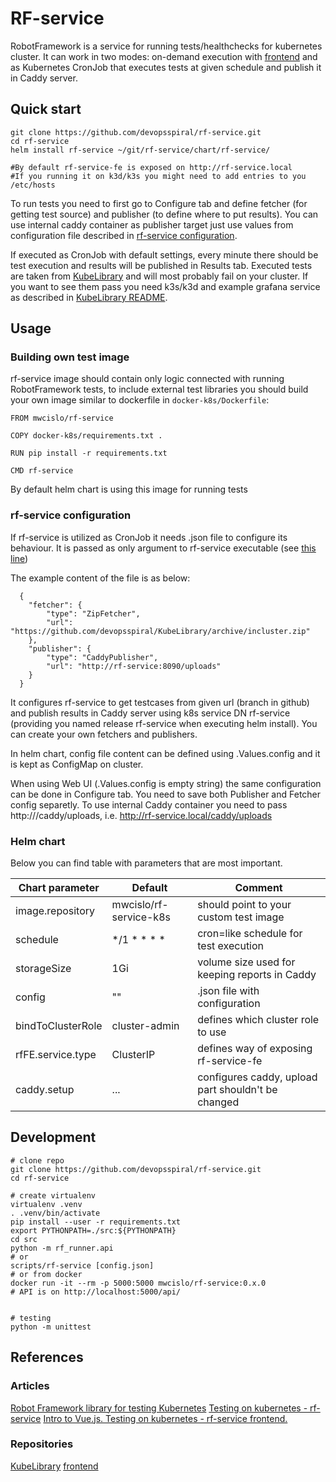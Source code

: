 # RF-service

RobotFramework is a service for running tests/healthchecks for kubernetes cluster. It can work in two modes: on-demand execution with [frontend](https://github.com/devopsspiral/rf-service-fe) and as Kubernetes CronJob that executes tests at given schedule and publish it in Caddy server. 

## Quick start

```
git clone https://github.com/devopsspiral/rf-service.git
cd rf-service
helm install rf-service ~/git/rf-service/chart/rf-service/

#By default rf-service-fe is exposed on http://rf-service.local
#If you running it on k3d/k3s you might need to add entries to you /etc/hosts
```

To run tests you need to first go to Configure tab and define fetcher (for getting test source) and publisher (to define where to put results). You can use internal caddy container as publisher target just use values from configuration file described in [rf-service configuration](#rf-service-configuration).

If executed as CronJob with default settings, every minute there should be test execution and results will be published in Results tab.
Executed tests are taken from [KubeLibrary](https://github.com/devopsspiral/KubeLibrary/tree/master/testcases) and will most 
probably fail on your cluster. If you want to see them pass you need k3s/k3d and example grafana service as described in [KubeLibrary README](https://github.com/devopsspiral/KubeLibrary).

## Usage

### Building own test image

rf-service image should contain only logic connected with running RobotFramework tests, to include external test libraries you should build your own image similar to dockerfile in `docker-k8s/Dockerfile`:

```
FROM mwcislo/rf-service

COPY docker-k8s/requirements.txt .

RUN pip install -r requirements.txt

CMD rf-service
```

By default helm chart is using this image for running tests

### rf-service configuration

If rf-service is utilized as CronJob it needs .json file to configure its behaviour. It is passed as only argument to rf-service executable (see [this line](https://github.com/devopsspiral/rf-service/blob/f07716d068b9e7aa739f0c6c024e8b62c78d23c0/chart/rf-service/templates/test-job.yaml#L17))

The example content of the file is as below:
```
  {
    "fetcher": {
        "type": "ZipFetcher",
        "url": "https://github.com/devopsspiral/KubeLibrary/archive/incluster.zip"
    },
    "publisher": {
        "type": "CaddyPublisher",
        "url": "http://rf-service:8090/uploads"
    }
  }
```

It configures rf-service to get testcases from given url (branch in github) and publish results in Caddy server using k8s service DN rf-service (providing you named release rf-service when executing helm install). You can create your own fetchers and publishers.

In helm chart, config file content can be defined using .Values.config and it is kept as ConfigMap on cluster.

When using Web UI (.Values.config is empty string) the same configuration can be done in Configure tab. You need to save both Publisher and Fetcher config separetly. To use internal Caddy container you need to pass http://<ingress host>/caddy/uploads, i.e. http://rf-service.local/caddy/uploads

### Helm chart

Below you can find table with parameters that are most important.

| Chart parameter   | Default | Comment |
| ------------- | ------------- | ------------- |
| image.repository | mwcislo/rf-service-k8s | should point to your custom test image
| schedule | \*/1 \* \* \* \* | cron=like schedule for test execution
| storageSize | 1Gi | volume size used for keeping reports in Caddy
| config | "" | .json file with configuration
| bindToClusterRole | cluster-admin |  defines which cluster role to use
| rfFE.service.type | ClusterIP | defines way of exposing rf-service-fe
| caddy.setup | ... | configures caddy, upload part shouldn't be changed

## Development

```
# clone repo
git clone https://github.com/devopsspiral/rf-service.git
cd rf-service

# create virtualenv
virtualenv .venv
. .venv/bin/activate
pip install --user -r requirements.txt
export PYTHONPATH=./src:${PYTHONPATH}
cd src
python -m rf_runner.api
# or
scripts/rf-service [config.json]
# or from docker
docker run -it --rm -p 5000:5000 mwcislo/rf-service:0.x.0
# API is on http://localhost:5000/api/


# testing
python -m unittest
```

## References

### Articles

[Robot Framework library for testing Kubernetes](https://devopsspiral.com/articles/k8s/robotframework-kubelibrary/)
[Testing on kubernetes - rf-service](https://devopsspiral.com/articles/k8s/robotframework-service/)
[Intro to Vue.js. Testing on kubernetes - rf-service frontend.](https://devopsspiral.com/articles/k8s/robotframework-service-fe/)

### Repositories

[KubeLibrary](https://github.com/devopsspiral/KubeLibrary)
[frontend](https://github.com/devopsspiral/rf-service-fe)
